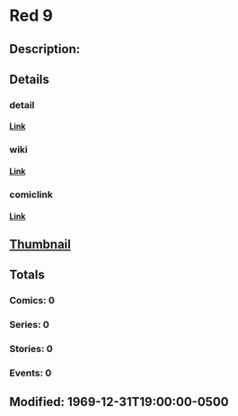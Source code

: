 # Red 9
## Description: 
## Details
### detail
#### [Link](http://marvel.com/characters/1893/red_9?utm_campaign=apiRef&utm_source=225578a89fc76f3d20fbffda5d17a88d)
### wiki
#### [Link](http://marvel.com/universe/Red%209?utm_campaign=apiRef&utm_source=225578a89fc76f3d20fbffda5d17a88d)
### comiclink
#### [Link](http://marvel.com/comics/characters/1011249/red_9?utm_campaign=apiRef&utm_source=225578a89fc76f3d20fbffda5d17a88d)
## [Thumbnail](http://i.annihil.us/u/prod/marvel/i/mg/b/40/image_not_available.jpg)
## Totals
### Comics: 0
### Series: 0
### Stories: 0
### Events: 0
## Modified: 1969-12-31T19:00:00-0500